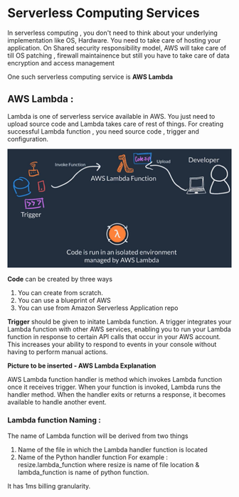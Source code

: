 # Serverless Computing Services

In serverless computing , you don't need to think about your underlying implementation like OS, Hardware. You need to take care of hosting your application.
On Shared security responsibility model, AWS will take care of till OS patching , firewall maintainence but still you have to take care of data encryption and access management

One such serverless computing service is **AWS Lambda**

## AWS Lambda :
Lambda is one of serverless service available in AWS.
You just need to upload source code and Lambda takes care of rest of things. 
For creating successful Lambda function , you need source code , trigger and configuration.

![AWS Lambda Working Explanation](https://github.com/arjun1131/AWS-SAA-C-03-Notes/blob/main/AWS%20Images/AWS%20Lambda%20Explanation.PNG)

**Code** can be created by three ways
1. You can create from scratch.
2. You can use a blueprint of AWS
3. You can use from Amazon Serverless Application repo

**Trigger** should be given to initate Lambda function. 
A trigger integrates your Lambda function with other AWS services, enabling you to run your Lambda function in response to certain API calls that occur in your AWS account.
This increases your ability to respond to events in your console without having to perform manual actions.

**Picture to be inserted - AWS Lambda Explanation**

AWS Lambda function handler is method which invokes Lambda function once it receives trigger.
When your function is invoked, Lambda runs the handler method. When the handler exits or returns a response, it becomes available to handle another event. 

### Lambda function Naming :
The name of Lambda function will be derived from two things
1. Name of the file in which the Lambda handler function is located
2. Name of the Python handler function
For example : resize.lambda_function where resize is name of file location & lambda_function is name of python function.

It has 1ms billing granularity.




